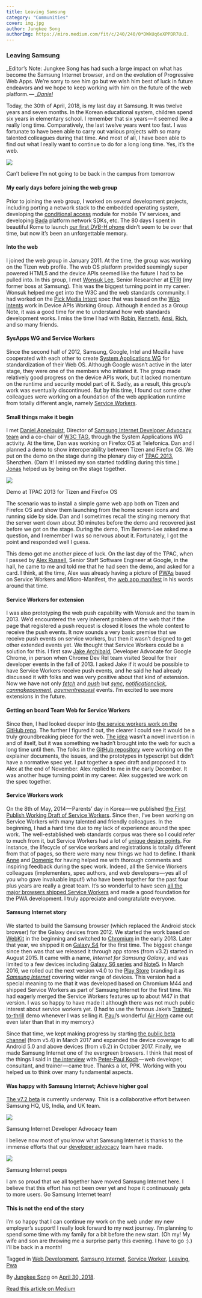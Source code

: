 ```yaml
---
title: Leaving Samsung
category: "Communities"
cover: img.jpg
author: Jungkee Song
authorImg: https://miro.medium.com/fit/c/240/240/0*DWkUq6eXPPDR7UuI.
---
```


### Leaving Samsung

_Editor’s Note: Jungkee Song has had such a large impact on what has become the Samsung Internet browser, and on the evolution of Progressive Web Apps. We’re sorry to see him go but we wish him best of luck in future endeavors and we hope to keep working with him on the future of the web platform. — _[_Daniel_](https://medium.com/u/c14ea4c7e1fd)

Today, the 30th of April, 2018, is my last day at Samsung. It was twelve years and seven months. In the Korean educational system, children spend six years in elementary school. I remember that six years — it seemed like a really long time. Comparatively, the last twelve years went too fast. I was fortunate to have been able to carry out various projects with so many talented colleagues during that time. And most of all, I have been able to find out what I really want to continue to do for a long long time. Yes, it’s the web.

![](https://cdn-images-1.medium.com/max/800/1*7knC-gIse6kIyaxtAKCIbA.jpeg)

Can’t believe I’m not going to be back in the campus from tomorrow

#### **My early days before joining the web group**

Prior to joining the web group, I worked on several development projects, including porting a network stack to the embedded operating system, developing the [conditional access](https://en.wikipedia.org/wiki/Conditional_access) module for mobile TV services, and developing [Bada](https://en.wikipedia.org/wiki/Bada) platform network SDKs, etc. The 80 days I spent in beautiful Rome to launch [our first DVB-H phone](https://www.gsmarena.com/samsung_p910-1440.php) didn’t seem to be over that time, but now it’s been an unforgettable memory.

#### **Into the web**

I joined the web group in January 2011. At the time, the group was working on the Tizen web profile. The web OS platform provided seemingly super powered HTML5 and the device APIs seemed like the future I had to be pulled into. In this group, I met [Wonsuk Lee](https://twitter.com/Wonsuk73), Senior Researcher at [ETRI](https://www.etri.re.kr/eng/main/main.etri) (my former boss at Samsung). This was the biggest turning point in my career. Wonsuk helped me get into the W3C and the web standards community. I had worked on the [Pick Media Intent](http://www.w3.org/TR/2014/NOTE-gallery-20140114/) spec that was based on the [Web Intents](http://www.w3.org/TR/web-intents/) work in Device APIs Working Group. Although it ended as a Group Note, it was a good time for me to understand how web standards development works. I miss the time I had with [Robin](https://twitter.com/robinberjon), [Kenneth](https://twitter.com/kennethrohde), [Ansi](https://twitter.com/anssik), [Rich](https://twitter.com/richtibbett), and so many friends.

#### **SysApps WG and Service Workers**

Since the second half of 2012, Samsung, Google, Intel and Mozilla have cooperated with each other to create [System Applications WG](http://www.w3.org/2012/sysapps/) for standardization of their Web OS. Although Google wasn’t active in the later stage, they were one of the members who initiated it. The group made relatively good progress on the device APIs work, but it lacked momentum on the runtime and security model part of it. Sadly, as a result, this group’s work was eventually discontinued. But by this time, I found out some other colleagues were working on a foundation of the web application runtime from totally different angle, namely [Service Workers](https://github.com/w3c/ServiceWorker).

#### **Small things make it begin**

I met [Daniel Appelquist](https://twitter.com/torgo), Director of [Samsung Internet Developer Advocacy team](https://samsunginter.net/team) and a co-chair of [W3C TAG](https://www.w3.org/2001/tag/), through the System Applications WG activity. At the time, Dan was working on Firefox OS at Telefonica. Dan and I planned a demo to show interoperability between Tizen and Firefox OS. We put on the demo on the stage during the plenary day of [TPAC 2013](https://www.w3.org/wiki/TPAC/2013), Shenzhen. (Darn it! I missed my son started toddling during this time.) [Jonas](https://twitter.com/SickingJ) helped us by being on the stage together.

![](https://cdn-images-1.medium.com/max/800/1*jYQ4XG0YjYqoP_LcaGl13A.jpeg)

Demo at TPAC 2013 for Tizen and Firefox OS

The scenario was to install a simple game web app both on Tizen and Firefox OS and show them launching from the home screen icons and running side by side. Dan and I sometimes recall the stinging memory that the server went down about 30 minutes before the demo and recovered just before we got on the stage. During the demo, Tim Berners-Lee asked me a question, and I remember I was so nervous about it. Fortunately, I got the point and responded well I guess.

This demo got me another piece of luck. On the last day of the TPAC, when I passed by [Alex Russell](https://twitter.com/slightlylate), Senior Staff Software Engineer at Google, in the hall, he came to me and told me that he had seen the demo, and asked for a card. I think, at the time, Alex was already having a picture of [PWAs](https://developer.mozilla.org/en-US/Apps/Progressive) based on Service Workers and Micro-Manifest, the [web app manifest](https://w3c.github.io/manifest/) in his words around that time.

#### **Service Workers for extension**

I was also prototyping the web push capability with Wonsuk and the team in 2013. We’d encountered the very inherent problem of the web that if the page that registered a push request is closed it loses the whole context to receive the push events. It now sounds a very basic premise that we receive push events on service workers, but then it wasn’t designed to get other extended events yet. We thought that Service Workers could be a solution for this. I first saw [Jake Archibald](https://twitter.com/jaffathecake), Developer Advocate for Google Chrome, in person when Chrome Dev Rel team visited Seoul for their developer events in the fall of 2013. I asked Jake if it would be possible to have Service Workers receive push events, and he said he had already discussed it with folks and was very positive about that kind of extension. Now we have not only [_fetch_](https://w3c.github.io/ServiceWorker/#service-worker-global-scope-fetch-event) and [_push_](https://w3c.github.io/push-api/#dfn-push) but [_sync_](https://wicg.github.io/BackgroundSync/spec/#sync-event), [_notificationclick_](https://notifications.spec.whatwg.org/#dom-serviceworkerglobalscope-onnotificationclick), [_canmakepayment_](https://w3c.github.io/payment-handler/#dom-canmakepaymentevent), [_paymentrequest_](https://w3c.github.io/payment-handler/#the-paymentrequestevent) events. I’m excited to see more extensions in the future.

#### **Getting on board Team Web for Service Workers**

Since then, I had looked deeper into [the service workers work on the GitHub repo](https://github.com/w3c/ServiceWorker). The further I figured it out, the clearer I could see it would be a truly groundbreaking piece for the web. [The idea](https://w3c.github.io/ServiceWorker/#motivations) wasn’t a novel invention in and of itself, but it was something we hadn’t brought into the web for such a long time until then. The folks in the [GitHub repository](https://github.com/w3c/ServiceWorker) were working on the explainer documents, the issues, and the prototypes in typescript but didn’t have a normative spec yet. I put together a spec draft and proposed it to Alex at the end of November. Alex replied to me in the early December. It was another huge turning point in my career. Alex suggested we work on the spec together.

#### **Service Workers work**

On the 8th of May, 2014 — Parents’ day in Korea — we published [the First Publish Working Draft of Service Workers](http://www.w3.org/TR/2014/WD-service-workers-20140508/). Since then, I’ve been working on Service Workers with many talented and friendly colleagues. In the beginning, I had a hard time due to my lack of experience around the spec work. The well-established web standards corpus was there so I could refer to much from it, but Service Workers had a lot of [unique design points](https://github.com/w3c/ServiceWorker/blob/master/explainer.md). For instance, the lifecycle of service workers and registrations is totally different from that of pages, so there were many new things we had to define. I thank [Anne](https://twitter.com/annevk) and [Domenic](https://twitter.com/domenic) for having helped me with thorough comments and inspiring feedback during the spec work. Indeed, all the Service Workers colleagues (implementers, spec authors, and web developers — yes all of you who gave invaluable input!) who have been together for the past four plus years are really a great team. It’s so wonderful to have seen [all the major browsers shipped Service Workers](https://jakearchibald.github.io/isserviceworkerready/) and made a good foundation for the PWA development. I truly appreciate and congratulate everyone.

#### **Samsung Internet story**

We started to build the Samsung browser (which replaced the Android stock browser) for the Galaxy devices from 2012. We started the work based on [WebKit](https://webkit.org/) in the beginning and switched to [Chromium](https://www.chromium.org/) in the early 2013. Later that year, we shipped it on [Galaxy S4](https://en.wikipedia.org/wiki/Samsung_Galaxy_S4) for the first time. The biggest change since then was that we released it through app stores (from v3.2) started in August 2015. It came with a name, _Internet for Samsung Galaxy_, and was limited to a few devices including [Galaxy S6 series](https://en.wikipedia.org/wiki/Samsung_Galaxy_S6) and [Note5](https://en.wikipedia.org/wiki/Samsung_Galaxy_Note_5). In March 2016, we rolled out the next version v4.0 to the [Play Store](https://play.google.com/store/apps/details?id=com.sec.android.app.sbrowser&hl=en) branding it as [_Samsung Internet_](https://developer.samsung.com/internet#android-overview) covering wider range of devices. This version had a special meaning to me that it was developed based on Chromium M44 and shipped Service Workers as part of Samsung Internet for the first time. We had eagerly merged the Service Workers features up to about M47 in that version. I was so happy to have made it although there was not much public interest about service workers yet. (I had to use the famous Jake’s [Trained-to-thrill](https://jakearchibald.github.io/trained-to-thrill/) demo whenever I was selling it. [Paul](https://twitter.com/Paul_Kinlan)’s wonderful [Air Horn](https://airhorner.com/) came out even later than that in my memory.)

Since that time, we kept making progress by starting [the public beta channel](https://play.google.com/store/apps/details?id=com.sec.android.app.sbrowser.beta&hl=en_US) (from v5.4) in March 2017 and expanded the device coverage to all Android 5.0 and above devices (from v6.2) in October 2017. Finally, we made Samsung Internet one of the evergreen browsers. I think that most of the things I said in [the interview](https://www.smashingmagazine.com/2016/10/whats-the-deal-with-the-samsung-internet-browser/) with [Peter-Paul Koch](https://twitter.com/ppk) — web developer, consultant, and trainer — came true. Thanks a lot, PPK. Working with you helped us to think over many fundamental aspects.

#### **Was happy with Samsung Internet; Achieve higher goal**

[The v7.2 beta](https://play.google.com/store/apps/details?id=com.sec.android.app.sbrowser.beta&hl=en_US) is currently underway. This is a collaborative effort between Samsung HQ, US, India, and UK team.

![](https://cdn-images-1.medium.com/max/800/1*SnNfPm2-Sb7nLxJSFInXvA.jpeg)

Samsung Internet Developer Advocacy team

I believe now most of you know what Samsung Internet is thanks to the immense efforts that our [developer advocacy](https://twitter.com/samsunginternet) team have made.

![](https://cdn-images-1.medium.com/max/800/1*JqKID_7eym2zo2_qFFMHQA.png)

Samsung Internet peeps

I am so proud that we all together have moved Samsung Internet here. I believe that this effort has not been over yet and hope it continuously gets to more users. Go Samsung Internet team!

#### **This is not the end of the story**

I’m so happy that I can continue my work on the web under my new employer’s support! I really look forward to my next journey. I’m planning to spend some time with my family for a bit before the new start. (Oh my! My wife and son are throwing me a surprise party this evening. I have to go :).) I’ll be back in a month!

Tagged in [Web Development](https://medium.com/tag/web-development), [Samsung Internet](https://medium.com/tag/samsung-internet), [Service Worker](https://medium.com/tag/service-worker), [Leaving](https://medium.com/tag/leaving), [Pwa](https://medium.com/tag/pwa)

By [Jungkee Song](https://medium.com/@jungkees) on [April 30, 2018](https://medium.com/p/3b3c362870dd).

[Read this article on Medium](https://medium.com/@jungkees/leaving-samsung-3b3c362870dd)
